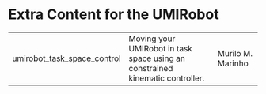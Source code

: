 # Extra Content for the UMIRobot

|   |   |   | 
|---|---|---|
|umirobot_task_space_control|Moving your UMIRobot in task space using an constrained kinematic controller.| Murilo M. Marinho
